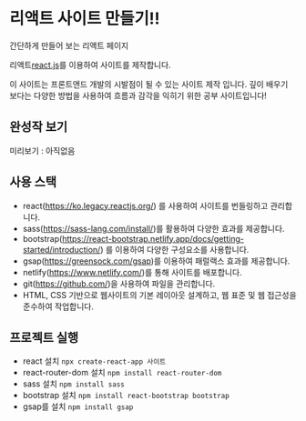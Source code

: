 # 리액트 사이트 만들기!!

간단하게 만들어 보는 리액트 페이지 


리액트[react.js](https://github.com/0MinE/react-2024)를 이용하여 사이트를 제작합니다. 

이 사이트는 프론트앤드 개발의 시발점이 될 수 있는 사이트 제작 입니다.
깊이 배우기 보다는 다양한 방법을 사용하여 흐름과 감각을 익히기 위한 공부 사이트입니다!

## 완성작 보기 
미리보기 : 아직없음

## 사용 스택
- react(https://ko.legacy.reactjs.org/) 를 사용하여 사이트를 번들링하고 관리합니다.
- sass(https://sass-lang.com/install/)를 활용하여 다양한 효과를 제공합니다.
- bootstrap(https://react-bootstrap.netlify.app/docs/getting-started/introduction/) 를 이용하여 다양한 구성요소를 사용합니다.
- gsap(https://greensock.com/gsap)를 이용하여 패럴랙스 효과를 제공합니다.
- netlify(https://www.netlify.com/)를 통해 사이트를 배포합니다.
- git(https://github.com/)을 사용하여 파일을 관리합니다.
- HTML, CSS 기반으로 웹사이트의 기본 레이아웃 설계하고, 웹 표준 및 웹 접근성을 준수하여 작업합니다.

## 프로젝트 실행
- react 설치 `npx create-react-app 사이트`
- react-router-dom 설치 `npm install react-router-dom`
- sass 설치 `npm install sass`
- bootstrap 설치 `npm install react-bootstrap bootstrap`
- gsap를 설치 `npm install gsap`
